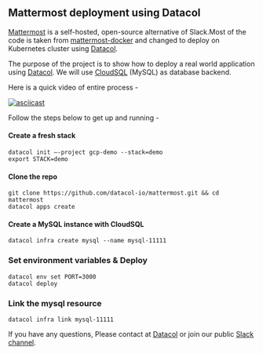 ## Mattermost deployment using Datacol

[Mattermost](https://about.mattermost.com/) is a self-hosted, open-source alternative of Slack.Most of the code is taken from [mattermost-docker](https://github.com/mattermost/mattermost-docker) and changed to deploy on Kubernetes cluster using [Datacol](http://datacol.io).

The purpose of the project is to show how to deploy a real world application using [Datacol](http://datacol.io). We will use [CloudSQL](https://github.com/GoogleCloudPlatform/cloudsql-proxy) (MySQL) as database backend.

Here is a quick video of entire process -

[![asciicast](https://asciinema.org/a/10r6wpc15o8izsmpvh5sywcnk.png)](https://asciinema.org/a/10r6wpc15o8izsmpvh5sywcnk)

Follow the steps below to get up and running - 

#### Create a fresh stack

    datacol init —-project gcp-demo --stack=demo
    export STACK=demo

#### Clone the repo
    
    git clone https://github.com/datacol-io/mattermost.git && cd mattermost
    datacol apps create

#### Create a MySQL instance with CloudSQL

    datacol infra create mysql --name mysql-11111


### Set environment variables & Deploy

    datacol env set PORT=3000
    datacol deploy

### Link the mysql resource
  
    datacol infra link mysql-11111

If you have any questions, Please contact at [Datacol](http://datacol.io) or join our public [Slack channel](https://slackpass.io/datacol).



